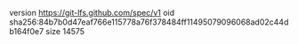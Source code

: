 version https://git-lfs.github.com/spec/v1
oid sha256:84b7b0d47eaf766e115778a76f378484ff11495079096068ad02c44db164f0e7
size 14575
